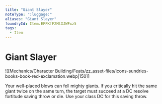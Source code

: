 ```yaml
---
title: "Giant Slayer"
noteType: ":luggage:"
aliases: "Giant Slayer"
foundryId: Item.EFFKfF2MlXJWFxz5
tags:
  - Item
---
```


# Giant Slayer
![[Mechanics/Character Building/Feats/zz_asset-files/icons-sundries-books-book-red-exclamation.webp|150]]

Your well-placed blows can fell mighty giants. If you critically hit the same giant twice on the same turn, the target must succeed at a DC resolve fortitude saving throw or die. Use your class DC for this saving throw.
